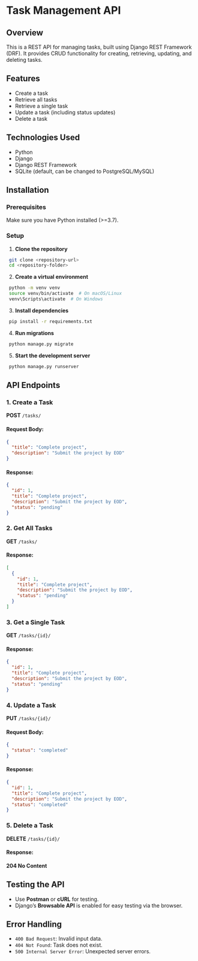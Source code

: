 # Task Management API

## Overview

This is a REST API for managing tasks, built using Django REST Framework (DRF). It provides CRUD functionality for creating, retrieving, updating, and deleting tasks.

## Features

- Create a task
- Retrieve all tasks
- Retrieve a single task
- Update a task (including status updates)
- Delete a task

## Technologies Used

- Python
- Django
- Django REST Framework
- SQLite (default, can be changed to PostgreSQL/MySQL)

## Installation

### Prerequisites

Make sure you have Python installed (>=3.7).

### Setup

1. **Clone the repository**

```sh
 git clone <repository-url>
 cd <repository-folder>
```

2. **Create a virtual environment**

```sh
 python -m venv venv
 source venv/bin/activate  # On macOS/Linux
 venv\Scripts\activate  # On Windows
```

3. **Install dependencies**

```sh
 pip install -r requirements.txt
```

4. **Run migrations**

```sh
 python manage.py migrate
```

5. **Start the development server**

```sh
 python manage.py runserver
```

## API Endpoints

### 1. Create a Task

**POST** `/tasks/`

#### Request Body:

```json
{
  "title": "Complete project",
  "description": "Submit the project by EOD"
}
```

#### Response:

```json
{
  "id": 1,
  "title": "Complete project",
  "description": "Submit the project by EOD",
  "status": "pending"
}
```

### 2. Get All Tasks

**GET** `/tasks/`

#### Response:

```json
[
  {
    "id": 1,
    "title": "Complete project",
    "description": "Submit the project by EOD",
    "status": "pending"
  }
]
```

### 3. Get a Single Task

**GET** `/tasks/{id}/`

#### Response:

```json
{
  "id": 1,
  "title": "Complete project",
  "description": "Submit the project by EOD",
  "status": "pending"
}
```

### 4. Update a Task

**PUT** `/tasks/{id}/`

#### Request Body:

```json
{
  "status": "completed"
}
```

#### Response:

```json
{
  "id": 1,
  "title": "Complete project",
  "description": "Submit the project by EOD",
  "status": "completed"
}
```

### 5. Delete a Task

**DELETE** `/tasks/{id}/`

#### Response:

**204 No Content**

## Testing the API

- Use **Postman** or **cURL** for testing.
- Django’s **Browsable API** is enabled for easy testing via the browser.

## Error Handling

- `400 Bad Request`: Invalid input data.
- `404 Not Found`: Task does not exist.
- `500 Internal Server Error`: Unexpected server errors.

##

